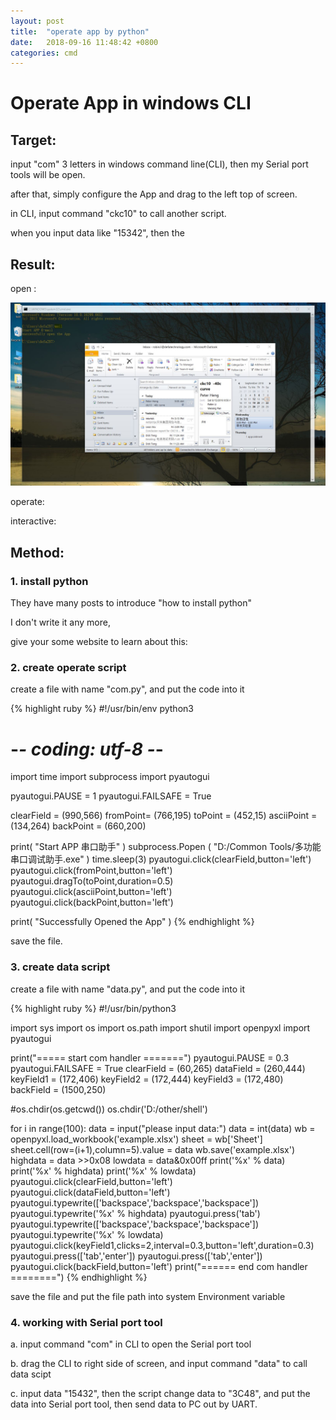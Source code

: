 ```yaml
---
layout: post
title:  "operate app by python"
date:   2018-09-16 11:48:42 +0800
categories: cmd
---
```


# Operate App in windows CLI
## Target:
input "com" 3 letters in windows command line(CLI), then my Serial port tools will be open.

after that, simply configure the App and drag to the left top of screen.

in CLI, input command "ckc10" to call another script.

when you input data like "15342", then the

## Result:
open :

![mail](https://github.com/Robin163/robin163.github.io/blob/master/css/mail.JPG?raw=true "backgroud")

operate:

interactive:




## Method:
### 1. install python
They have many posts to introduce "how to install python"

I don't write it any more,

give your some website to learn about this:

### 2. create operate script
create a file with name "com.py", and put the code into it

{% highlight ruby %}
#!/usr/bin/env python3
# -*- coding: utf-8 -*-

import time
import subprocess
import pyautogui

pyautogui.PAUSE = 1
pyautogui.FAILSAFE = True

clearField = (990,566)
fromPoint= (766,195)
toPoint = (452,15)
asciiPoint = (134,264)
backPoint = (660,200)

print( "Start APP 串口助手" )
subprocess.Popen ( "D:/Common Tools/多功能串口调试助手.exe" )
time.sleep(3)
pyautogui.click(clearField,button='left')
pyautogui.click(fromPoint,button='left')
pyautogui.dragTo(toPoint,duration=0.5)
pyautogui.click(asciiPoint,button='left')
pyautogui.click(backPoint,button='left')

print( "Successfully Opened the App" )
{% endhighlight %}

save the file.

### 3. create data script
create a file with name "data.py", and put the code into it

{% highlight ruby %}
#!/usr/bin/python3

import sys
import os
import os.path
import shutil
import openpyxl
import pyautogui

print("===== start com handler =======")
pyautogui.PAUSE = 0.3
pyautogui.FAILSAFE = True
clearField = (60,265)
dataField = (260,444)
keyField1 = (172,406)
keyField2 = (172,444)
keyField3 = (172,480)
backField = (1500,250)

#os.chdir(os.getcwd())
os.chdir('D:/other/shell')

for i in range(100):
    data = input("please input data:")
    data = int(data)
    wb = openpyxl.load_workbook('example.xlsx')
    sheet = wb['Sheet']
    sheet.cell(row=(i+1),column=5).value = data
    wb.save('example.xlsx')
    highdata = data >>0x08
    lowdata = data&0x00ff
    print('%x' % data)
    print('%x' % highdata)
    print('%x' % lowdata)
    pyautogui.click(clearField,button='left')
    pyautogui.click(dataField,button='left')
    pyautogui.typewrite(['backspace','backspace','backspace'])
    pyautogui.typewrite('%x' % highdata)
    pyautogui.press('tab')
    pyautogui.typewrite(['backspace','backspace','backspace'])
    pyautogui.typewrite('%x' % lowdata)
    pyautogui.click(keyField1,clicks=2,interval=0.3,button='left',duration=0.3)
    pyautogui.press(['tab','enter'])
    pyautogui.press(['tab','enter'])
    pyautogui.click(backField,button='left')
print("====== end com handler ========")
{% endhighlight %}

save the file and put the file path into system Environment variable

### 4. working with Serial port tool
a. input command "com" in CLI to open the Serial port tool

b. drag the CLI to right side of screen, and input command "data" to call data scipt

c. input data "15432", then the script change data to "3C48",
	and put the data into Serial port tool, then send data to PC out by UART.
